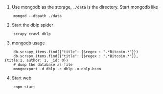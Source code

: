 1. Use mongodb as the storage, `./data` is the directory. Start mongodb like

```
    mongod --dbpath ./data
```

2. Start the dblp spider

```
    scrapy crawl dblp
```

3. mongodb usage

```
    db.scrapy_items.find({"title": {$regex : ".*Bitcoin.*"}})
    db.scrapy_items.find({"title": {$regex : ".*Bitcoin.*"}}, {title:1, author: 1, _id: 0})
    # dump the database as file
    mongoexport -d dblp -c dblp -o dblp.bson
```

4. Start web

```
    cnpm start
```
